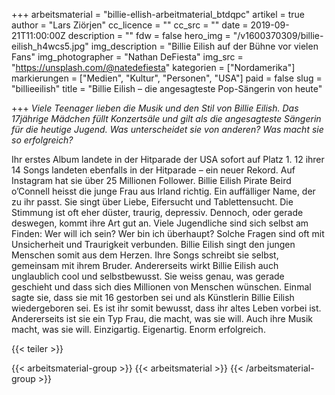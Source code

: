 +++
arbeitsmaterial = "billie-ellish-arbeitmaterial_btdqpc"
artikel = true
author = "Lars Ziörjen"
cc_licence = ""
cc_src = ""
date = 2019-09-21T11:00:00Z
description = ""
fdw = false
hero_img = "/v1600370309/billie-eilish_h4wcs5.jpg"
img_description = "Billie Eilish auf der Bühne vor vielen Fans"
img_photographer = "Nathan DeFiesta"
img_src = "https://unsplash.com/@natedefiesta"
kategorien = ["Nordamerika"]
markierungen = ["Medien", "Kultur", "Personen", "USA"]
paid = false
slug = "billieeilish"
title = "Billie Eilish – die angesagteste Pop-Sängerin von heute"

+++
_Viele Teenager lieben die Musik und den Stil von Billie Eilish. Das 17jährige Mädchen füllt Konzertsäle und gilt als die angesagteste Sängerin für die heutige Jugend. Was unterscheidet sie von anderen? Was macht sie so erfolgreich?_

Ihr erstes Album landete in der Hitparade der USA sofort auf Platz 1. 12 ihrer 14 Songs landeten ebenfalls in der Hitparade – ein neuer Rekord. Auf Instagram hat sie über 25 Millionen Follower. Billie Eilish Pirate Beird o’Connell heisst die junge Frau aus Irland richtig. Ein auffälliger Name, der zu ihr passt. Sie singt über Liebe, Eifersucht und Tablettensucht. Die Stimmung ist oft eher düster, traurig, depressiv. Dennoch, oder gerade deswegen, kommt ihre Art gut an. Viele Jugendliche sind sich selbst am Finden: Wer will ich sein? Wer bin ich überhaupt? Solche Fragen sind oft mit Unsicherheit und Traurigkeit verbunden. Billie Eilish singt den jungen Menschen somit aus dem Herzen. Ihre Songs schreibt sie selbst, gemeinsam mit ihrem Bruder. Andererseits wirkt Billie Eilish auch unglaublich cool und selbstbewusst. Sie weiss genau, was gerade geschieht und dass sich dies Millionen von Menschen wünschen. Einmal sagte sie, dass sie mit 16 gestorben sei und als Künstlerin Billie Eilish wiedergeboren sei. Es ist ihr somit bewusst, dass ihr altes Leben vorbei ist. Andererseits ist sie ein Typ Frau, die macht, was sie will. Auch ihre Musik macht, was sie will. Einzigartig. Eigenartig. Enorm erfolgreich.

{{< teiler >}}

{{< arbeitsmaterial-group >}}
{{< arbeitsmaterial >}}
{{< /arbeitsmaterial-group >}}